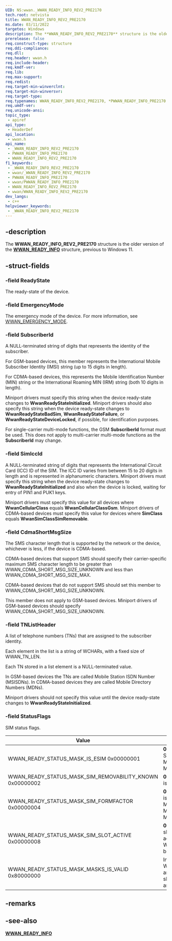 ```yaml
---
UID: NS:wwan._WWAN_READY_INFO_REV2_PRE2170
tech.root: netvista
title: WWAN_READY_INFO_REV2_PRE2170
ms.date: 03/11/2022
targetos: Windows
description: The **WWAN_READY_INFO_REV2_PRE2170** structure is the older version of the WWAN_READY_INFO structure, previous to Windows 11.
prerelease: false
req.construct-type: structure
req.ddi-compliance: 
req.dll: 
req.header: wwan.h
req.include-header: 
req.kmdf-ver: 
req.lib: 
req.max-support: 
req.redist: 
req.target-min-winverclnt: 
req.target-min-winversvr: 
req.target-type: 
req.typenames: WWAN_READY_INFO_REV2_PRE2170, *PWWAN_READY_INFO_PRE2170
req.umdf-ver: 
req.unicode-ansi: 
topic_type:
 - apiref
api_type:
 - HeaderDef
api_location:
 - wwan.h
api_name:
 - _WWAN_READY_INFO_REV2_PRE2170
 - PWWAN_READY_INFO_PRE2170
 - WWAN_READY_INFO_REV2_PRE2170
f1_keywords:
 - _WWAN_READY_INFO_REV2_PRE2170
 - wwan/_WWAN_READY_INFO_REV2_PRE2170
 - PWWAN_READY_INFO_PRE2170
 - wwan/PWWAN_READY_INFO_PRE2170
 - WWAN_READY_INFO_REV2_PRE2170
 - wwan/WWAN_READY_INFO_REV2_PRE2170
dev_langs:
 - c++
helpviewer_keywords:
 - _WWAN_READY_INFO_REV2_PRE2170
---
```


## -description

The **WWAN_READY_INFO_REV2_PRE2170** structure is the older version of the [**WWAN_READY_INFO**](ns-wwan-_wwan_ready_info.md) structure, previous to Windows 11.

## -struct-fields

### -field ReadyState

The ready-state of the device.

### -field EmergencyMode

The emergency mode of the device. For more information, see <a href="/windows-hardware/drivers/ddi/wwan/ne-wwan-_wwan_emergency_mode">WWAN_EMERGENCY_MODE</a>.

### -field SubscriberId

A NULL-terminated string of digits that represents the identity of the subscriber.

For GSM-based devices, this member represents the International Mobile Subscriber Identity (IMSI) string (up to 15 digits in length).

For CDMA-based devices, this represents the Mobile Identification Number (MIN) string or the International Roaming MIN (IRM) string (both 10 digits in length).

Miniport drivers must specify this string when the device ready-state changes to <b>WwanReadyStateInitialized</b>. Miniport drivers should also specify this string when the device ready-state changes to <b>WwanReadyStateBadSim</b>, <b>WwanReadyStateFailure</b>, or <b>WwanReadyStateDeviceLocked</b>, if possible, for identification purposes.

For single-carrier multi-mode functions, the GSM <b>SubscriberId</b> format must be used.  This does not apply to multi-carrier multi-mode functions as the <b>SubscriberId</b> may change.

### -field SimIccId

A NULL-terminated string of digits that represents the International Circuit Card (ICC) ID of the SIM. The ICC ID varies from between 15 to 20 digits in length and is represented in alphanumeric characters. Miniport drivers must specify this string when the device ready-state changes to <b>WwanReadyStateInitialized</b> and also when the device is locked, waiting for entry of PIN1 and PUK1 keys.

Miniport drivers must specify this value for all devices where <b>WwanCellularClass</b> equals <b>WwanCellularClassGsm</b>. Miniport drivers of CDMA-based devices must specify this value for devices where <b>SimClass</b> equals <b>WwanSimClassSimRemovable</b>.

### -field CdmaShortMsgSize

The SMS character length that is supported by the network or the device, whichever is less, if the device is CDMA-based.

CDMA-based devices that support SMS should specify their carrier-specific maximum SMS character length to be greater than WWAN_CDMA_SHORT_MSG_SIZE_UNKNOWN and less than WWAN_CDMA_SHORT_MSG_SIZE_MAX.

CDMA-based devices that do not support SMS should set this member to WWAN_CDMA_SHORT_MSG_SIZE_UNKNOWN.

This member does not apply to GSM-based devices. Miniport drivers of GSM-based devices should specify WWAN_CDMA_SHORT_MSG_SIZE_UNKNOWN.

### -field TNListHeader

A list of telephone numbers (TNs) that are assigned to the subscriber identity.

Each element in the list is a string of WCHARs, with a fixed size of WWAN_TN_LEN.

Each TN stored in a list element is a NULL-terminated value.

In GSM-based devices the TNs are called Mobile Station ISDN Number (MSISDNs). In CDMA-based devices they are called Mobile Directory Numbers (MDNs).

Miniport drivers should not specify this value until the device ready-state changes to <b>WwanReadyStateInitialized</b>.

### -field StatusFlags

SIM status flags.

|Value|Meaning|
|---|---|
|WWAN_READY_STATUS_MASK_IS_ESIM 0x00000001| **0**: The current SIM is not an eSIM. **1**: The current SIM is an eSIM. Valid only when the ReadyState is MBIMSubscriberReadyStateInitialized or MBIMSubscriberReadyStateNoEsimProfile.|
|WWAN_READY_STATUS_MASK_SIM_REMOVABILITY_KNOWN 0x00000002|**0**: SIM removability is unknown. **1**: SIM removability is known.|
|WWAN_READY_STATUS_MASK_SIM_FORMFACTOR 0x00000004|**0**: The current SIM is embedded. **1**: The current SIM is removable.Valid only when the ReadyState is MBIMSubscriberReadyStateInitialized, MBIMSubscriberReadyStateNoEsimProfile, or MBIMSubscriberReadyStateDeviceLocked.|
|WWAN_READY_STATUS_MASK_SIM_SLOT_ACTIVE 0x00000008| **0**: The indication came from the currently inactive slot. **1**: The indication came from the currently active slot. This bit may be set independent of the WWAN_READY_STATUS_MASK_MASKS_IS_VALID bit.|
|WWAN_READY_STATUS_MASK_MASKS_IS_VALID 0x80000000|Indicates whether other status bits (except for WWAN_READY_STATUS_MASK_SIM_SLOT_ACTIVE) are invalid. If the bit is **0**, other bits are invalid and should be ignored. If the bit is **1**, other status bits are valid.

## -remarks

## -see-also

[**WWAN_READY_INFO**](ns-wwan-_wwan_ready_info.md)